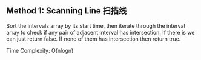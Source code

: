 ## Method 1: Scanning Line 扫描线

Sort the intervals array by its start time, then iterate through the interval array to check if any pair of adjacent interval has intersection. If there is we can just return false. If none of them has intersection then return true.

Time Complexity: O(nlogn)
